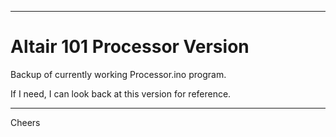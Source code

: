 --------------------------------------------------------------------------------
# Altair 101 Processor Version

Backup of currently working Processor.ino program.

If I need, I can look back at this version for reference.

--------------------------------------------------------------------------------
Cheers